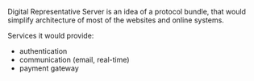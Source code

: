 Digital Representative Server is an idea of a protocol bundle, that would simplify architecture of most of the websites and online systems.

Services it would provide:
- authentication
- communication (email, real-time)
- payment gateway